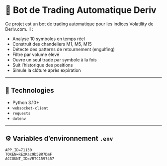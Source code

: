 # 🤖 Bot de Trading Automatique Deriv

Ce projet est un bot de trading automatique pour les indices Volatility de Deriv.com. Il :

- Analyse 10 symboles en temps réel
- Construit des chandeliers M1, M5, M15
- Détecte des patterns de retournement (engulfing)
- Filtre par volume élevé
- Ouvre un seul trade par symbole à la fois
- Suit l’historique des positions
- Simule la clôture après expiration

---

## 🔧 Technologies

- Python 3.10+
- `websocket-client`
- `requests`
- `dotenv`

---

## ⚙️ Variables d’environnement `.env`

```env
APP_ID=71130
TOKEN=REzKac9b5BR7DmF
ACCOUNT_ID=VRTC1597457

